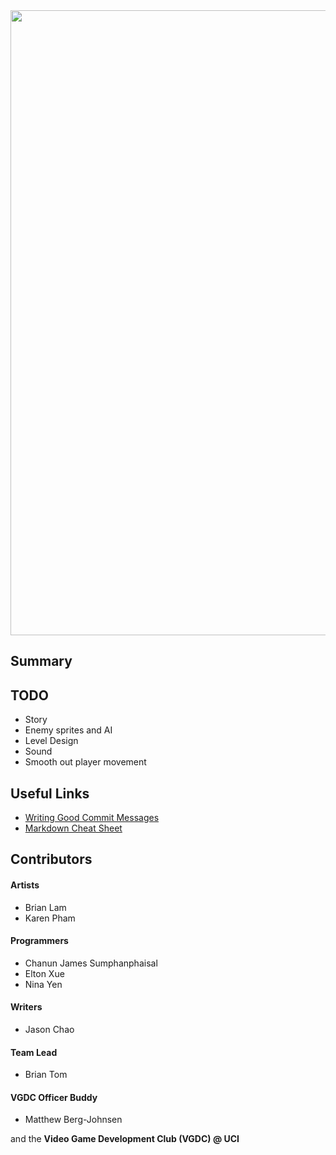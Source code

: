 <img src="https://github.com/BTx123/VGDC_TheLastRobot/blob/master/logo_placeholder.jpg" width="1000" />

## Summary


## TODO
* Story
* Enemy sprites and AI
* Level Design
* Sound
* Smooth out player movement

## Useful Links
* [Writing Good Commit Messages](https://github.com/erlang/otp/wiki/Writing-good-commit-messages)
* [Markdown Cheat Sheet](https://github.com/adam-p/markdown-here/wiki/Markdown-Cheatsheet)

## Contributors

#### Artists
* Brian Lam
* Karen Pham

#### Programmers
* Chanun James Sumphanphaisal
* Elton Xue
* Nina Yen

#### Writers
* Jason Chao

#### Team Lead
* Brian Tom

#### VGDC Officer Buddy
* Matthew Berg-Johnsen

and the **Video Game Development Club (VGDC) @ UCI**
